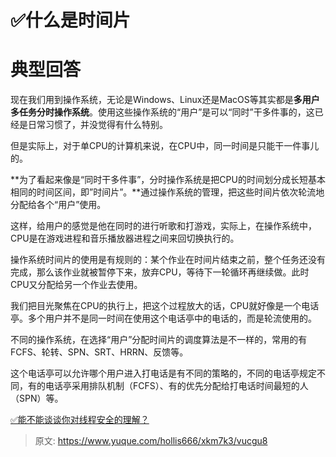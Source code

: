 # ✅什么是时间片

# 典型回答


现在我们用到操作系统，无论是Windows、Linux还是MacOS等其实都是**多用户多任务分时操作系统**。使用这些操作系统的“用户”是可以“同时”干多件事的，这已经是日常习惯了，并没觉得有什么特别。



但是实际上，对于单CPU的计算机来说，在CPU中，同一时间是只能干一件事儿的。



**为了看起来像是“同时干多件事”，分时操作系统是把CPU的时间划分成长短基本相同的时间区间，即”时间片”。**通过操作系统的管理，把这些时间片依次轮流地分配给各个“用户”使用。



这样，给用户的感觉是他在同时的进行听歌和打游戏，实际上，在操作系统中，CPU是在游戏进程和音乐播放器进程之间来回切换执行的。



操作系统时间片的使用是有规则的：某个作业在时间片结束之前，整个任务还没有完成，那么该作业就被暂停下来，放弃CPU，等待下一轮循环再继续做。此时CPU又分配给另一个作业去使用。



我们把目光聚焦在CPU的执行上，把这个过程放大的话，CPU就好像是一个电话亭。多个用户并不是同一时间在使用这个电话亭中的电话的，而是轮流使用的。



不同的操作系统，在选择“用户”分配时间片的调度算法是不一样的，常用的有FCFS、轮转、SPN、SRT、HRRN、反馈等。



这个电话亭可以允许哪个用户进入打电话是有不同的策略的，不同的电话亭规定不同，有的电话亭采用排队机制（FCFS）、有的优先分配给打电话时间最短的人（SPN）等。





[✅能不能谈谈你对线程安全的理解？](https://www.yuque.com/hollis666/xkm7k3/bnddbd#m2c2x)



  




> 原文: <https://www.yuque.com/hollis666/xkm7k3/vucgu8>